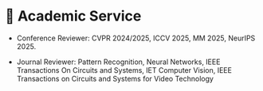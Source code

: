 # 🪪 Academic Service
- Conference Reviewer: CVPR 2024/2025, ICCV 2025, MM 2025, NeurIPS 2025.

- Journal Reviewer:
Pattern Recognition,
Neural Networks,
IEEE Transactions On Circuits and Systems,
IET Computer Vision,
IEEE Transactions on Circuits and Systems for Video Technology